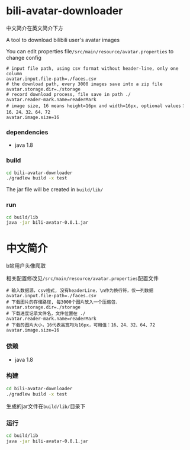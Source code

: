 # bili-avatar-downloader

中文简介在英文简介下方

A tool to download bilibili user's avatar images

You can edit properties file`/src/main/resource/avatar.properties` to change config

```properties
# input file path, using csv format without header-line, only one column
avatar.input.file-path=./faces.csv
# the download path, every 3000 images save into a zip file
avatar.storage.dir=./storage
# record download process, file save in path ./
avatar.reader-mark.name=readerMark
# image size, 16 means height=16px and width=16px, optional values：16、24、32、64、72
avatar.image.size=16
```

### dependencies

- java 1.8

### build

```bash
cd bili-avatar-downloader
./gradlew build -x test
```

The jar file will be created in `build/lib/`

### run

```bash
cd build/lib
java -jar bili-avatar-0.0.1.jar
```







# 中文简介

b站用户头像爬取

相关配置修改见`/src/main/resource/avatar.properties`配置文件

```properties
# 输入数据源，csv格式, 没有headerLine，\n作为换行符，仅一列数据
avatar.input.file-path=./faces.csv
# 下载图片的存储路径, 每3000个图片放入一个压缩包.
avatar.storage.dir=./storage
# 下载进度记录文件名，文件位置在 ./
avatar.reader-mark.name=readerMark
# 下载的图片大小，16代表高宽均为16px，可用值：16、24、32、64、72
avatar.image.size=16
```

### 依赖

- java 1.8 

### 构建

```bash
cd bili-avatar-downloader
./gradlew build -x test
```

生成的jar文件在`build/lib/`目录下

### 运行

```bash
cd build/lib
java -jar bili-avatar-0.0.1.jar
```



